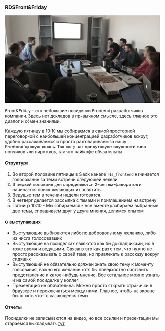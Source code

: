 ### RDSFront&Friday

![RDSFront&Friday Logo](/_images/friday_logo.jpg)

Front&Friday - это небольшие посиделки Frontend разработчиков компании. Здесь нет докладов в привычном смысле, здесь главное это диалог и обмен знаниями.

Каждую пятницу в 10:10 мы собираемся в самой просторной переговорной с наибольшей концентрацией разработчиков вокруг, удобно рассаживаемся и просто разговариваем за нашу Frontend'ерскую жизнь. Так же у нас присутсвуют вкусности типа пончиков или пирожков, так что чай/кофе обязательны

#### Структура
1. Во второй половине пятницы в Slack канале `rds_frontend` начинается голосование за темы встречи следующей недели
2. В первой половине дня определяются 2-ое тем-фаворитов и начинается поиск желающих их освятить. 
3. Ведущие тем в течении недели готовятся.
4. В четверг делается рассылка с темами и приглашением на встречу
5. Пятница 10:10 -  Мы собираемся и все вместе разбираем выбранные две темы, спрашиваем друг у друга мнения, делимся опытом

#### О выступающих
- Выступающие выбираются либо по добровольному желанию, либо из числа голосовавших
- Выступающие на посиделках являются как бы докладчиками, но в тоже время и ведущими. Связано это как раз с тем, что нужно не просто рассказывать о своей теме, но привлекать к рассказу вокруг сидящих
- Выступаюший не обязательно должен знать свою тему к моменту голсования, важно его желание хотя бы поверхостно составить представление и какое-нибудь мнение. Все остальное можно узнать и на самой посиделке у коллег
- Презентация не обязательна. Можно просто открыть странички в браузере и переключаться между ними. Главное, чтобы на экране было хоть что-то касающееся темы

#### Отчеты
Посиделки не записываются на видео, но все ссылки и презентации мы стараемся выкладывать [тут](/RDSFront&Friday/archive)
